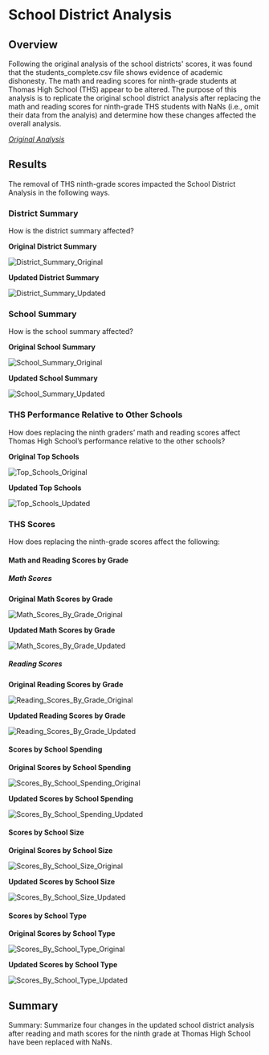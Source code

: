# School District Analysis

## Overview

Following the original analysis of the school districts' scores, it was found that the students_complete.csv file shows evidence of academic dishonesty. The math and reading scores for ninth-grade students at Thomas High School (THS) appear to be altered. The purpose of this analysis is to replicate the original school district analysis after replacing the math and reading scores for ninth-grade THS students with NaNs (i.e., omit their data from the analyis) and determine how these changes affected the overall analysis.

*[Original Analysis](https://github.com/rabascoh/school-district-analysis/blob/main/Module%20Materials/PyCitySchools.ipynb)*

## Results
The removal of THS ninth-grade scores impacted the School District Analysis in the following ways. 

### District Summary
How is the district summary affected?

**Original District Summary**

![District_Summary_Original](https://github.com/rabascoh/school-district-analysis/blob/main/Resources/DataFrames_Original/District_Summary.png)

**Updated District Summary**

![District_Summary_Updated](https://github.com/rabascoh/school-district-analysis/blob/main/Resources/DataFrames_Updated/District_Summary_Updated.png)

### School Summary
How is the school summary affected?

**Original School Summary**

![School_Summary_Original](https://github.com/rabascoh/school-district-analysis/blob/main/Resources/DataFrames_Original/School_Summary.png)

**Updated School Summary**

![School_Summary_Updated](https://github.com/rabascoh/school-district-analysis/blob/main/Resources/DataFrames_Updated/School_Summary_Updated.png)

### THS Performance Relative to Other Schools
How does replacing the ninth graders’ math and reading scores affect Thomas High School’s performance relative to the other schools?

**Original Top Schools**

![Top_Schools_Original](https://github.com/rabascoh/school-district-analysis/blob/main/Resources/DataFrames_Original/Top_Schools.png)

**Updated Top Schools**

![Top_Schools_Updated](https://github.com/rabascoh/school-district-analysis/blob/main/Resources/DataFrames_Updated/Top_Schools_Updated.png)

### THS Scores
How does replacing the ninth-grade scores affect the following:

#### Math and Reading Scores by Grade

##### Math Scores

**Original Math Scores by Grade**

![Math_Scores_By_Grade_Original](https://github.com/rabascoh/school-district-analysis/blob/main/Resources/DataFrames_Original/Math_Scores_By_Grade.png)

**Updated Math Scores by Grade**

![Math_Scores_By_Grade_Updated](https://github.com/rabascoh/school-district-analysis/blob/main/Resources/DataFrames_Updated/Math_Scores_By_Grade_Updated.png)

##### Reading Scores

**Original Reading Scores by Grade**

![Reading_Scores_By_Grade_Original](https://github.com/rabascoh/school-district-analysis/blob/main/Resources/DataFrames_Original/Reading_Scores_By_Grade.png)

**Updated Reading Scores by Grade**

![Reading_Scores_By_Grade_Updated](https://github.com/rabascoh/school-district-analysis/blob/main/Resources/DataFrames_Updated/Reading_Scores_By_Grade_Updated.png)

#### Scores by School Spending

**Original Scores by School Spending**

![Scores_By_School_Spending_Original](https://github.com/rabascoh/school-district-analysis/blob/main/Resources/DataFrames_Original/Scores_By_School_Spending.png)

**Updated Scores by School Spending**

![Scores_By_School_Spending_Updated](https://github.com/rabascoh/school-district-analysis/blob/main/Resources/DataFrames_Updated/Scores_By_School_Spending_Updated.png)

#### Scores by School Size

**Original Scores by School Size**

![Scores_By_School_Size_Original](https://github.com/rabascoh/school-district-analysis/blob/main/Resources/DataFrames_Original/Scores_By_School_Size.png)

**Updated Scores by School Size**

![Scores_By_School_Size_Updated](https://github.com/rabascoh/school-district-analysis/blob/main/Resources/DataFrames_Updated/Scores_By_School_Size_Updated.png)

#### Scores by School Type

**Original Scores by School Type**

![Scores_By_School_Type_Original](https://github.com/rabascoh/school-district-analysis/blob/main/Resources/DataFrames_Original/Scores_By_School_Type.png)

**Updated Scores by School Type**

![Scores_By_School_Type_Updated](https://github.com/rabascoh/school-district-analysis/blob/main/Resources/DataFrames_Updated/Scores_By_School_Type_Updated.png)

## Summary
Summary: Summarize four changes in the updated school district analysis after reading and math scores for the ninth grade at Thomas High School have been replaced with NaNs.
